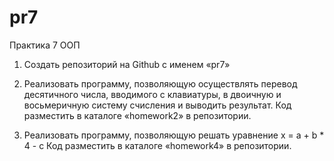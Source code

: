 # pr7
Практика 7 ООП

1. Создать репозиторий на Github с именем «pr7»
2. Реализовать программу, позволяющую осуществлять перевод
десятичного числа, вводимого с клавиатуры, в двоичную и восьмеричную
систему счисления и выводить результат. Код разместить в каталоге
«homework2» в репозитории.

4. Реализовать программу, позволяющую решать уравнение x = a + b * 4 - c
   Код разместить в каталоге «homework4» в
   репозитории.
